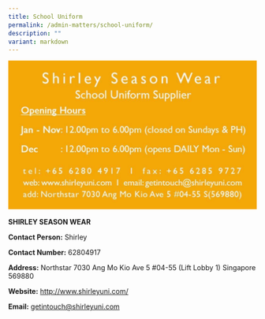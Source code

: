 ```yaml
---
title: School Uniform
permalink: /admin-matters/school-uniform/
description: ""
variant: markdown
---
```

![](/images/Shirley_Seasonwear.jpg)

**SHIRLEY SEASON WEAR**

**Contact Person:** Shirley

**Contact Number:** 62804917

**Address:** Northstar 7030 Ang Mo Kio Ave 5 #04-55 (Lift Lobby 1) Singapore 569880  

**Website:** http://www.shirleyuni.com/ 

**Email:** getintouch@shirleyuni.com